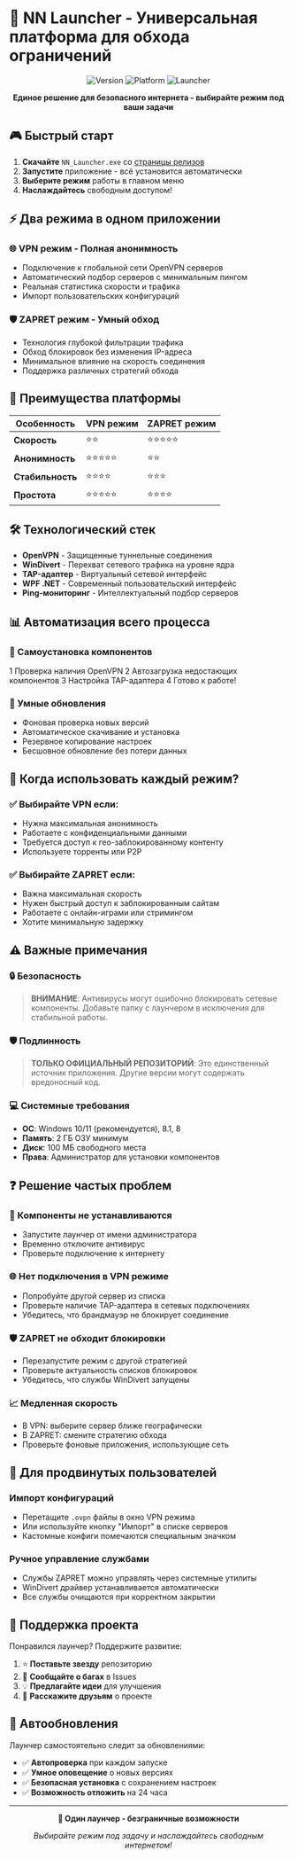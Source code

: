 # 🚀 NN Launcher - Универсальная платформа для обхода ограничений

<div align="center">

![Version](https://img.shields.io/badge/version-1.1.0-purple.svg)
![Platform](https://img.shields.io/badge/platform-Windows-blue.svg)
![Launcher](https://img.shields.io/badge/Launcher-VPN_&_ZAPRET-green.svg)

**Единое решение для безопасного интернета - выбирайте режим под ваши задачи**

</div>

## 🎮 Быстрый старт

1. **Скачайте** `NN_Launcher.exe` со [страницы релизов](https://github.com/ZXCRick/NN_Launch/releases)
2. **Запустите** приложение - всё установится автоматически
3. **Выберите режим** работы в главном меню
4. **Наслаждайтесь** свободным доступом!

## ⚡ Два режима в одном приложении

### 🌐 **VPN режим** - Полная анонимность
- Подключение к глобальной сети OpenVPN серверов
- Автоматический подбор серверов с минимальным пингом
- Реальная статистика скорости и трафика
- Импорт пользовательских конфигураций

### 🛡️ **ZAPRET режим** - Умный обход
- Технология глубокой фильтрации трафика
- Обход блокировок без изменения IP-адреса
- Минимальное влияние на скорость соединения
- Поддержка различных стратегий обхода

## 🚀 Преимущества платформы

| Особенность | VPN режим | ZAPRET режим |
|-------------|-----------|--------------|
| **Скорость** | ⭐⭐ | ⭐⭐⭐⭐⭐ |
| **Анонимность** | ⭐⭐⭐⭐⭐ | ⭐⭐ |
| **Стабильность** | ⭐⭐⭐⭐ | ⭐⭐⭐ |
| **Простота** | ⭐⭐⭐⭐⭐ | ⭐⭐⭐⭐ |

## 🛠️ Технологический стек

- **OpenVPN** - Защищенные туннельные соединения
- **WinDivert** - Перехват сетевого трафика на уровне ядра  
- **TAP-адаптер** - Виртуальный сетевой интерфейс
- **WPF .NET** - Современный пользовательский интерфейс
- **Ping-мониторинг** - Интеллектуальный подбор серверов

## 📊 Автоматизация всего процесса

### 🔧 Самоустановка компонентов
1 Проверка наличия OpenVPN
2 Автозагрузка недостающих компонентов
3 Настройка TAP-адаптера
4 Готово к работе!

### 🔄 Умные обновления
- Фоновая проверка новых версий
- Автоматическое скачивание и установка
- Резервное копирование настроек
- Бесшовное обновление без потери данных

## 🎯 Когда использовать каждый режим?

### ✅ Выбирайте VPN если:
- Нужна максимальная анонимность
- Работаете с конфиденциальными данными
- Требуется доступ к гео-заблокированному контенту
- Используете торренты или P2P

### ✅ Выбирайте ZAPRET если:
- Важна максимальная скорость
- Нужен быстрый доступ к заблокированным сайтам
- Работаете с онлайн-играми или стримингом
- Хотите минимальную задержку

## ⚠️ Важные примечания

### 🔒 Безопасность
> **ВНИМАНИЕ**: Антивирусы могут ошибочно блокировать сетевые компоненты. Добавьте папку с лаунчером в исключения для стабильной работы.

### 🛡️ Подлинность
> **ТОЛЬКО ОФИЦИАЛЬНЫЙ РЕПОЗИТОРИЙ**: Это единственный источник приложения. Другие версии могут содержать вредоносный код.

### 💻 Системные требования
- **ОС**: Windows 10/11 (рекомендуется), 8.1, 8
- **Память**: 2 ГБ ОЗУ минимум
- **Диск**: 100 МБ свободного места
- **Права**: Администратор для установки компонентов

## ❓ Решение частых проблем

### 🔄 Компоненты не устанавливаются
- Запустите лаунчер от имени администратора
- Временно отключите антивирус
- Проверьте подключение к интернету

### 🌐 Нет подключения в VPN режиме
- Попробуйте другой сервер из списка
- Проверьте наличие TAP-адаптера в сетевых подключениях
- Убедитесь, что брандмауэр не блокирует соединение

### 🛡️ ZAPRET не обходит блокировки
- Перезапустите режим с другой стратегией
- Проверьте актуальность списков блокировок
- Убедитесь, что службы WinDivert запущены

### 📈 Медленная скорость
- В VPN: выберите сервер ближе географически
- В ZAPRET: смените стратегию обхода
- Проверьте фоновые приложения, использующие сеть

## 🔧 Для продвинутых пользователей

### Импорт конфигураций
- Перетащите `.ovpn` файлы в окно VPN режима
- Или используйте кнопку "Импорт" в списке серверов
- Кастомные конфиги помечаются специальным значком

### Ручное управление службами
- Службы ZAPRET можно управлять через системные утилиты
- WinDivert драйвер устанавливается автоматически
- Все службы очищаются при корректном закрытии

## 🌟 Поддержка проекта

Понравился лаунчер? Поддержите развитие:

1. ⭐ **Поставьте звезду** репозиторию
2. 🐛 **Сообщайте о багах** в Issues
3. 💡 **Предлагайте идеи** для улучшения
4. 📢 **Расскажите друзьям** о проекте

## 🔄 Автообновления

Лаунчер самостоятельно следит за обновлениями:
- ✅ **Автопроверка** при каждом запуске
- ✅ **Умное оповещение** о новых версиях
- ✅ **Безопасная установка** с сохранением настроек
- ✅ **Возможность отложить** на 24 часа

---

<div align="center">

**💫 Один лаунчер - безграничные возможности**

*Выбирайте режим под задачу и наслаждайтесь свободным интернетом!*

</div>
